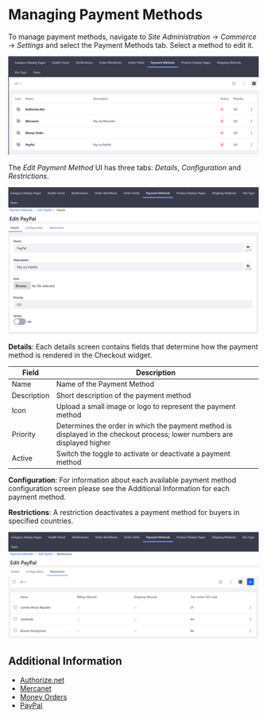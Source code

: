# Managing Payment Methods

To manage payment methods, navigate to _Site Administration_ → _Commerce_ → _Settings_ and select the Payment Methods tab. Select a method to edit it.

![Payment Methods page](./managing-payment-methods/images/01.png)

The _Edit Payment Method_ UI has three tabs: _Details_, _Configuration_ and _Restrictions_.

![Configuring a payment method](./managing-payment-methods/images/02.png)

**Details**: Each details screen contains fields that determine how the payment method is rendered in the Checkout widget.

|Field | Description |
|----- | ----------- |
|Name  | Name of the Payment Method |
|Description | Short description of the payment method |
|Icon| Upload a small image or logo to represent the payment method |
|Priority | Determines the order in which the payment method is displayed in the checkout process; lower numbers are displayed higher |
|Active | Switch the toggle to activate or deactivate a payment method |

**Configuration**: For information about each available payment method configuration screen please see the Additional Information for each payment method.

**Restrictions**: A restriction deactivates a payment method for buyers in specified countries.

![Setting payment method restrictions](./managing-payment-methods/images/03.png)

## Additional Information

* [Authorize.net](../sales/authorize.net.md)
* [Mercanet](../sales/mercanet.md)
* [Money Orders](../sales/money-orders.md)
* [PayPal](../sales/paypal.md)

